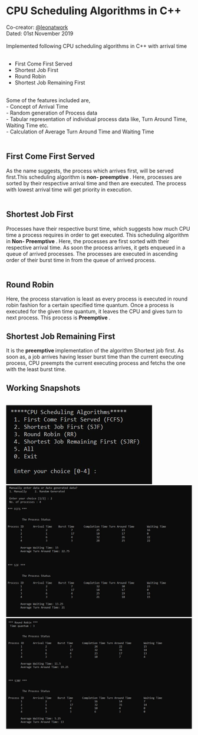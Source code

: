 # CPU Scheduling Algorithms in C++

Co-creator: [@leonatwork](https://github.com/leonatwork)  <br>
Dated: 01st November 2019 <br>
<br>
Implemented following CPU scheduling algorithms in C++ with arrival time <br>
<br>
* First Come First Served<br>
* Shortest Job First<br>
* Round Robin<br>
* Shortest Job Remaining First<br>
<br>
Some of the features included are, <br>
- Concept of Arrival Time <br>
- Random generation of Process data <br>
- Tabular representation of individual process data like, Turn Around Time, Waiting Time etc. <br>
- Calculation of Average Turn Around Time and Waiting Time <br>
<br>

## First Come First Served <br>

As the name suggests, the process which arrives first, will be served first.This scheduling algorithm is <b> non- preemptive </b>. Here, processes are sorted by their respective arrival time and then are executed. The process with lowest arrival time will get priority in execution.<br>
<br>

## Shortest Job First <br>

Processes have their respective burst time, which suggests how much CPU time a process requires in order to get executed. This scheduling algorithm in <b> Non- Preemptive </b>. Here, the processes are first sorted with their respective arrival time. As soon the process arrives, it gets enqueued in a queue of arrived processes. The processes are executed in ascending order of their burst time in from the queue of arrived process. <br>
<br>

## Round Robin <br>

Here, the process starvation is least as every process is executed in round robin fashion for a certain specified time quantum. Once a process is executed for the given time quantum, it leaves the CPU and gives turn to next process. This process is <b> Preemptive </b>.
<br>

## Shortest Job Remaining First <br>

It is the <b> preemptive </b> implementation of the algorithm Shortest job first. As soon as, a job arrives having lesser burst time than the current executing process, CPU preempts the current executing process and fetchs the one with the least burst time.

## Working Snapshots <br>
<br>
<img src="working snaps/img1.jpg">
<br>
<img src="working snaps/img2.jpg">
<br>
<img src="working snaps/img3.jpg">
<br>
